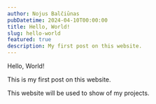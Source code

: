 ```yaml
---
author: Nojus Balčiūnas
pubDatetime: 2024-04-10T00:00:00
title: Hello, World!
slug: hello-world
featured: true
description: My first post on this website.
---
```


Hello, World!

This is my first post on this website.

This website will be used to show of my projects.